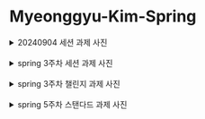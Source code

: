 # Myeonggyu-Kim-Spring

<details>
<summary>20240904 세션 과제 사진</summary>
Postman 사진
<img src="https://github.com/user-attachments/assets/2176d1f3-5eba-4db6-84fb-217eea20817a" alt="240904 과제 사진">
</br>
동작 다이어그램 사진
<img src="https://github.com/user-attachments/assets/32aadec7-3b31-4796-adf6-f0f677c37072" alt="spring RestController flow diagram">
</details>
<br>

<details>
<summary>spring 3주차 세션 과제 사진</summary>
DB 반영 인증샷 ✌
<img src="https://github.com/user-attachments/assets/77ec99bd-287a-41cc-9a2e-61106a95a8e5" alt="DB photo">
</details>
<br>

<details>
<summary>spring 3주차 챌린지 과제 사진</summary>
Test code 통과 인증샷 ✅
<img src="https://github.com/user-attachments/assets/cd5ebcd8-4d9e-4320-bd9f-57c437e915cf" alt="Test code">
</details>

<br>
<details>
<summary>spring 5주차 스탠다드 과제 사진</summary>
게시글 수정 인증샷 ✌
<img src="https://github.com/user-attachments/assets/f17d0645-dcaf-4f43-ad11-6156c36cc777">
<br>
게시글 로그 인증샷 ✌
<img src="https://github.com/user-attachments/assets/a044329d-954a-4c4c-a316-b4f8a13ff99e">
<br>
게시글 삭제 인증샷 ✌
<img src="https://github.com/user-attachments/assets/d95d0e58-e88c-4bbd-befd-2f6a0edfa07b">
</details>
<br>